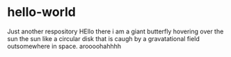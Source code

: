# hello-world
Just another respository
HEllo there i am a giant butterfly hovering over the sun the sun like a circular disk that is caugh by a gravatational field outsomewhere in space. aroooohahhhh
